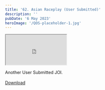```yaml
---
title: '62. Asian Raceplay (User Submitted)'
description: ''
pubDate: '6 May 2023'
heroImage: '/QOS-placeholder-1.jpg'
---
```

<iframe src="https://drive.google.com/file/d/1U7FXuDr0glJ1_JmT0CW3nlpD_8WdBd7F/preview" width="200" height="100" allow="autoplay" allowfullscreen="allowfullscreen"></iframe>

Another User Submitted JOI.
<br>
<br>
<a class="read_more" href="https://drive.google.com/file/d/1U7FXuDr0glJ1_JmT0CW3nlpD_8WdBd7F/view?usp=sharing">Download</a>

